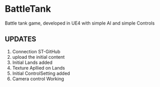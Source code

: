 # BattleTank
Battle tank game, developed in UE4 with simple AI and simple Controls

## UPDATES
1) Connection ST-GitHub
2) upload the initial content
3) Initial Lands added
4) Texture Apllied on Lands
5) Initial ControlSetting added
5) Camera control Working